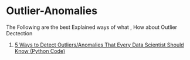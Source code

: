 # Outlier-Anomalies <br>

The Following are the best Explained ways of what , How about Outlier Dectection
1. [5 Ways to Detect Outliers/Anomalies That Every Data Scientist Should Know (Python Code)](https://towardsdatascience.com/5-ways-to-detect-outliers-that-every-data-scientist-should-know-python-code-70a54335a623)
